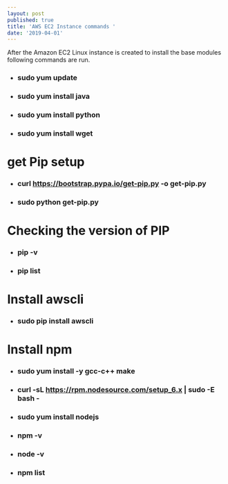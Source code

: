```yaml
---
layout: post
published: true
title: 'AWS EC2 Instance commands '
date: '2019-04-01'
---
```


After the Amazon EC2 Linux instance is created to install the base modules following commands are run. 	
	
-  ### sudo yum update
-  ### sudo yum install java
-  ### sudo yum install python
-  ### sudo yum install wget
	
# get Pip setup 
-   ### curl https://bootstrap.pypa.io/get-pip.py -o get-pip.py
- 	### sudo python get-pip.py

	
# Checking the version of PIP
- ### pip -v
- ### pip list

# Install awscli
- ###  sudo pip install awscli

# Install npm
-  ### sudo yum install -y gcc-c++ make
-  ### curl -sL https://rpm.nodesource.com/setup_6.x | sudo -E bash -
-	### sudo yum install nodejs
- 	### npm -v
- 	### node -v
- 	### npm list
